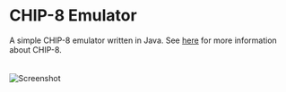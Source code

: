 # CHIP-8 Emulator
A simple CHIP-8 emulator written in Java. See [here](https://en.wikipedia.org/wiki/CHIP-8) for more information about CHIP-8.
<br><br><br>
![Screenshot](https://i.imgur.com/rjZEUJX.png)
